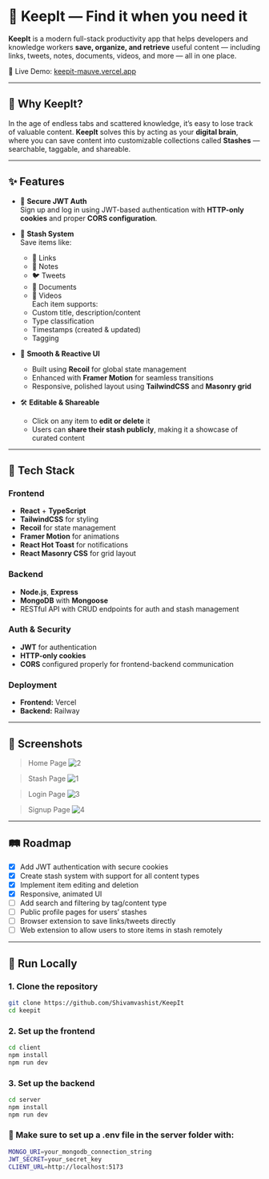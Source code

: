 # 🚀 KeepIt — Find it when you need it

**KeepIt** is a modern full-stack productivity app that helps developers and knowledge workers **save, organize, and retrieve** useful content — including links, tweets, notes, documents, videos, and more — all in one place.

🔗 Live Demo: [keepit-mauve.vercel.app](https://keepit-mauve.vercel.app/)

---

## 🧠 Why KeepIt?

In the age of endless tabs and scattered knowledge, it’s easy to lose track of valuable content. **KeepIt** solves this by acting as your **digital brain**, where you can save content into customizable collections called **Stashes** — searchable, taggable, and shareable.

---

## ✨ Features

- 🔐 **Secure JWT Auth**  
  Sign up and log in using JWT-based authentication with **HTTP-only cookies** and proper **CORS configuration**.

- 🎯 **Stash System**  
  Save items like:
  - 🔗 Links
  - 📝 Notes
  - 🐦 Tweets
  - 📄 Documents
  - 🎥 Videos  
  Each item supports:
  - Custom title, description/content
  - Type classification
  - Timestamps (created & updated)
  - Tagging

- 🧩 **Smooth & Reactive UI**
  - Built using **Recoil** for global state management
  - Enhanced with **Framer Motion** for seamless transitions
  - Responsive, polished layout using **TailwindCSS** and **Masonry grid**

- 🛠️ **Editable & Shareable**
  - Click on any item to **edit or delete** it
  - Users can **share their stash publicly**, making it a showcase of curated content

---

## 🧰 Tech Stack

### Frontend
- **React** + **TypeScript**
- **TailwindCSS** for styling
- **Recoil** for state management
- **Framer Motion** for animations
- **React Hot Toast** for notifications
- **React Masonry CSS** for grid layout

### Backend
- **Node.js**, **Express**
- **MongoDB** with **Mongoose**
- RESTful API with CRUD endpoints for auth and stash management

### Auth & Security
- **JWT** for authentication
- **HTTP-only cookies**
- **CORS** configured properly for frontend-backend communication

### Deployment
- **Frontend:** Vercel
- **Backend:** Railway

---

## 📸 Screenshots

> Home Page 
![2](https://github.com/user-attachments/assets/b7238833-9bd3-4104-82d2-b4cf19274d3c)

> Stash Page 
![1](https://github.com/user-attachments/assets/f770e635-8c6a-4f51-b412-40e349ed0855)

> Login Page
![3](https://github.com/user-attachments/assets/855f777a-c5a4-4e04-81a6-00bd8bc55d7a)

> Signup Page
![4](https://github.com/user-attachments/assets/e01aa5cd-5548-4b5d-889a-9441496b877f)

---

## 🛤️ Roadmap

- [x] Add JWT authentication with secure cookies  
- [x] Create stash system with support for all content types  
- [x] Implement item editing and deletion  
- [x] Responsive, animated UI  
- [ ] Add search and filtering by tag/content type  
- [ ] Public profile pages for users’ stashes  
- [ ] Browser extension to save links/tweets directly  
- [ ] Web extension to allow users to store items in stash remotely

---

## 🧪 Run Locally

### 1. Clone the repository
```bash
git clone https://github.com/Shivamvashist/KeepIt
cd keepit
```

### 2. Set up the frontend
```bash
cd client
npm install
npm run dev
```

### 3. Set up the backend
```bash
cd server
npm install
npm run dev
```

### 🔐 Make sure to set up a .env file in the server folder with:
```bash
MONGO_URI=your_mongodb_connection_string
JWT_SECRET=your_secret_key
CLIENT_URL=http://localhost:5173
```
